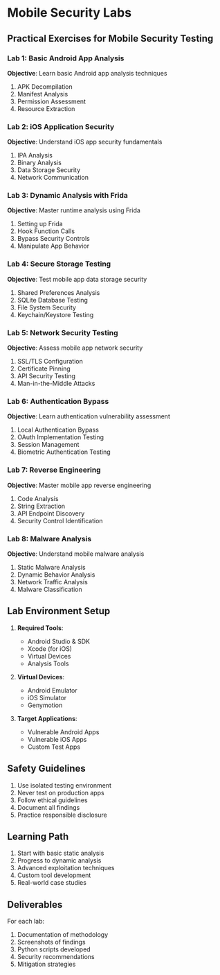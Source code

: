 # Mobile Security Labs

## Practical Exercises for Mobile Security Testing

### Lab 1: Basic Android App Analysis
**Objective**: Learn basic Android app analysis techniques
1. APK Decompilation
2. Manifest Analysis
3. Permission Assessment
4. Resource Extraction

### Lab 2: iOS Application Security
**Objective**: Understand iOS app security fundamentals
1. IPA Analysis
2. Binary Analysis
3. Data Storage Security
4. Network Communication

### Lab 3: Dynamic Analysis with Frida
**Objective**: Master runtime analysis using Frida
1. Setting up Frida
2. Hook Function Calls
3. Bypass Security Controls
4. Manipulate App Behavior

### Lab 4: Secure Storage Testing
**Objective**: Test mobile app data storage security
1. Shared Preferences Analysis
2. SQLite Database Testing
3. File System Security
4. Keychain/Keystore Testing

### Lab 5: Network Security Testing
**Objective**: Assess mobile app network security
1. SSL/TLS Configuration
2. Certificate Pinning
3. API Security Testing
4. Man-in-the-Middle Attacks

### Lab 6: Authentication Bypass
**Objective**: Learn authentication vulnerability assessment
1. Local Authentication Bypass
2. OAuth Implementation Testing
3. Session Management
4. Biometric Authentication Testing

### Lab 7: Reverse Engineering
**Objective**: Master mobile app reverse engineering
1. Code Analysis
2. String Extraction
3. API Endpoint Discovery
4. Security Control Identification

### Lab 8: Malware Analysis
**Objective**: Understand mobile malware analysis
1. Static Malware Analysis
2. Dynamic Behavior Analysis
3. Network Traffic Analysis
4. Malware Classification

## Lab Environment Setup
1. **Required Tools**:
   - Android Studio & SDK
   - Xcode (for iOS)
   - Virtual Devices
   - Analysis Tools

2. **Virtual Devices**:
   - Android Emulator
   - iOS Simulator
   - Genymotion

3. **Target Applications**:
   - Vulnerable Android Apps
   - Vulnerable iOS Apps
   - Custom Test Apps

## Safety Guidelines
1. Use isolated testing environment
2. Never test on production apps
3. Follow ethical guidelines
4. Document all findings
5. Practice responsible disclosure

## Learning Path
1. Start with basic static analysis
2. Progress to dynamic analysis
3. Advanced exploitation techniques
4. Custom tool development
5. Real-world case studies

## Deliverables
For each lab:
1. Documentation of methodology
2. Screenshots of findings
3. Python scripts developed
4. Security recommendations
5. Mitigation strategies
